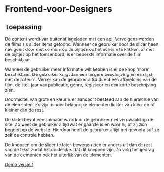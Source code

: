 # Frontend-voor-Designers

## Toepassing
De content wordt van buitenaf ingeladen met een api. Vervolgens worden de films als slider items getoond. Wanneer de gebruiker door de slider heen navigeert door met de muis op de pijltjes op het scherm te klikken, of met de pijltjes op het toetsenbord, is er beperkte informatie over de film beschikbaar.

Wanneer de gebruiker meer informatie wilt hebben is er de knop 'more' beschikbaar. De gebruiker krijgt dan een langere beschrijving en een lijst met de acteurs. Verder kan de gebruiker altijd direct een afbeelding van de film, de titel, jaar van publicatie, genre, regisseur en een korte beschrijving zien.

Doormiddel van grote en kleur is er aandacht besteed aan de hiërarchie van de elementen. Zo zijn minder belangrijke elementen lichter van kleur en of kleiner dan de rest.

De slider bevat een animatie waardoor de gebruiker niet verdwaald op de site. Zo weet de gebruiker altijd wat er gaande is en waar hij of zij zich begeeft op de website. Hierdoor heeft de gebruiker altijd het gevoel alsof ze zelf de controle hebben.

De knoppen om de slider te laten bewegen zien er anders uit dan de rest van de tekst zodat het duidelijk is dat dit knoppen zijn. Zo volg het gedrag van de elementen ook het uiterlijk van de elementen.

[Demo versie 1](https://BrianJakobs.github.io/frontendvoordesigners/opdracht3/v1/)

